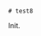                                                                                                                                                                                                                                                                                                                                                                                                                               # test8

Init.
